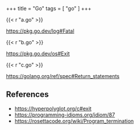 +++
title = "Go"
tags = [ "go" ]
+++

{{< r "a.go" >}}

<https://pkg.go.dev/log#Fatal>

{{< r "b.go" >}}

<https://pkg.go.dev/os#Exit>

{{< r "c.go" >}}

<https://golang.org/ref/spec#Return_statements>

## References

- <https://hyperpolyglot.org/c#exit>
- <https://programming-idioms.org/idiom/87>
- <https://rosettacode.org/wiki/Program_termination>

